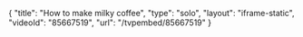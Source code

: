 {
    "title": "How to make milky coffee",
    "type": "solo",
    "layout": "iframe-static",
    "videoId": "85667519",
    "url": "\/tvpembed\/85667519"
}